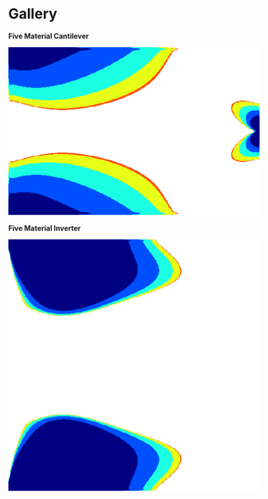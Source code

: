  # Gallery

 __Five Material Cantilever__

![](Gallery/FiveMaterialCantilever.gif)

 __Five Material Inverter__

![](Gallery/FiveMaterialInverter.gif)